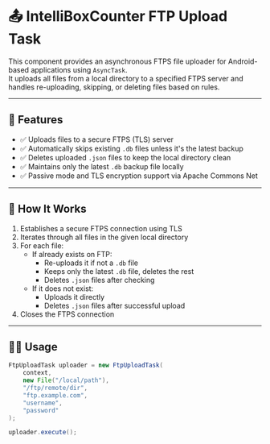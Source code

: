 # 📤 IntelliBoxCounter FTP Upload Task

This component provides an asynchronous FTPS file uploader for Android-based applications using `AsyncTask`.  
It uploads all files from a local directory to a specified FTPS server and handles re-uploading, skipping, or deleting files based on rules.

---

## 🔧 Features

- ✅ Uploads files to a secure FTPS (TLS) server  
- ✅ Automatically skips existing `.db` files unless it's the latest backup  
- ✅ Deletes uploaded `.json` files to keep the local directory clean  
- ✅ Maintains only the latest `.db` backup file locally  
- ✅ Passive mode and TLS encryption support via Apache Commons Net  

---

## 🚀 How It Works

1. Establishes a secure FTPS connection using TLS
2. Iterates through all files in the given local directory
3. For each file:
   - If already exists on FTP:
     - Re-uploads it if not a `.db` file
     - Keeps only the latest `.db` file, deletes the rest
     - Deletes `.json` files after checking
   - If it does not exist:
     - Uploads it directly
     - Deletes `.json` files after successful upload
4. Closes the FTPS connection

---

## 🧑‍💻 Usage

```java
FtpUploadTask uploader = new FtpUploadTask(
    context,
    new File("/local/path"),
    "/ftp/remote/dir",
    "ftp.example.com",
    "username",
    "password"
);

uploader.execute();
